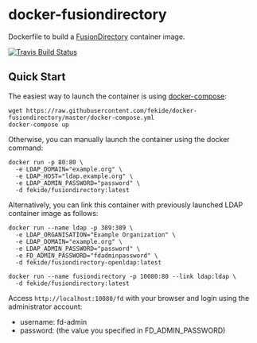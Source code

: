 # docker-fusiondirectory

Dockerfile to build a [FusionDirectory](https://www.fusiondirectory.org/)
container image.

[![Travis Build Status](https://travis-ci.org/Fekide/docker-fusiondirectory.svg?branch=master)](https://travis-ci.org/Fekide/docker-fusiondirectory)


## Quick Start

The easiest way to launch the container is using [docker-compose](https://docs.docker.com/compose/):

``` shell
wget https://raw.githubusercontent.com/fekide/docker-fusiondirectory/master/docker-compose.yml
docker-compose up
```

Otherwise, you can manually launch the container using the docker command:

``` shell
docker run -p 80:80 \
  -e LDAP_DOMAIN="example.org" \
  -e LDAP_HOST="ldap.example.org" \
  -e LDAP_ADMIN_PASSWORD="password" \
  -d fekide/fusiondirectory:latest
```

Alternatively, you can link this container with previously launched LDAP
container image as follows:

``` shell
docker run --name ldap -p 389:389 \
  -e LDAP_ORGANISATION="Example Organization" \
  -e LDAP_DOMAIN="example.org" \
  -e LDAP_ADMIN_PASSWORD="password" \
  -e FD_ADMIN_PASSWORD="fdadminpassword" \
  -d fekide/fusiondirectory-openldap:latest

docker run --name fusiondirectory -p 10080:80 --link ldap:ldap \
  -d fekide/fusiondirectory:latest
```

Access `http://localhost:10080/fd` with your browser and login using the
administrator account:

- username: fd-admin
- password: (the value you specified in FD_ADMIN_PASSWORD)
